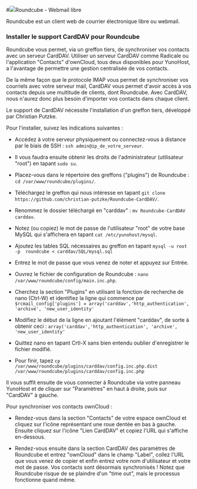 #<img src="https://yunohost.org/images/roundcube.png">Roundcube - Webmail libre

Roundcube est un client web de courrier électronique libre ou webmail.



### Installer le support CardDAV pour Roundcube

Roundcube vous permet, via un greffon tiers, de synchroniser vos contacts avec un serveur CardDAV. Utiliser un serveur CardDAV comme Radicale ou l'application "Contacts" d'ownCloud, tous deux disponibles pour YunoHost, a l'avantage de permettre une gestion centralisée de vos contacts. 

De la même façon que le protocole IMAP vous permet de synchroniser vos courriels avec votre serveur mail, CardDAV vous permet d'avoir accès à vos contacts depuis une multitude de clients, dont Roundcube. Avec CardDAV, nous n'aurez donc plus besoin d'importer vos contacts dans chaque client.

Le support de CardDAV nécessite l'installation d'un greffon tiers, développé par Christian Putzke.

Pour l'installer, suivez les indications suivantes :

* Accédez à votre serveur physiquement ou connectez-vous à distance par le biais de SSH : `ssh admin@ip_de_votre_serveur`.

* Il vous faudra ensuite obtenir les droits de l'administrateur (utilisateur "root") en tapant `sudo su`.

* Placez-vous dans le répertoire des greffons ("plugins") de Roundcube : `cd /var/www/roundcube/plugins/`.

* Téléchargez le greffon qui nous intéresse en tapant `git clone https://github.com/christian-putzke/Roundcube-CardDAV/`.

* Renommez le dossier téléchargé en "carddav" : `mv Roundcube-CardDAV carddav`.

* Notez (ou copiez) le mot de passe de l'utilisateur "root" de votre base MySQL qui s'affichera en tapant `cat /etc/yunohost/mysql`.

* Ajoutez les tables SQL nécessaires au greffon en tapant `mysql -u root -p  roundcube < carddav/SQL/mysql.sql`

* Entrez le mot de passe que vous venez de noter et appuyez sur Entrée.

* Ouvrez le fichier de configuration de Roundcube : `nano /var/www/roundcube/config/main.inc.php`.

* Cherchez la section "Plugins" en utilisant la fonction de recherche de nano (Ctrl-W) et identifiez la ligne qui commence par `$rcmail_config['plugins'] = array('carddav','http_authentication', 'archive', 'new_user_identity'` 

* Modifiez le début de la ligne en ajoutant l'élément "carddav", de sorte à obtenir ceci : `array('carddav','http_authentication', 'archive', 'new_user_identity'`

* Quittez nano en tapant Crtl-X sans bien entendu oublier d'enregistrer le fichier modifié.

* Pour finir, tapez `cp /var/www/roundcube/plugins/carddav/config.inc.php.dist /var/www/roundcube/plugins/carddav/config.inc.php`

Il vous suffit ensuite de vous connecter à Roundcube via votre panneau YunoHost et de cliquer sur "Paramètres" en haut à droite, puis sur "CardDAV" à gauche.

Pour synchroniser vos contacts ownCloud :

* Rendez-vous dans la section "Contacts" de votre espace ownCloud et cliquez sur l'icône représentant une roue dentée en bas à gauche. Ensuite cliquez sur l'icône "Lien CardDAV" et copiez l'URL qui s'affiche en-dessous.

* Rendez-vous ensuite dans la section CardDAV des paramètres de Roundcube et entrez "ownCloud" dans le champ "Label", collez l'URL que vous venez de copier et enfin entrez votre nom d'utilisateur et votre mot de passe. Vos contacts sont désormais synchronisés ! Notez que Roundcube risque de se plaindre d'un "time out", mais le processus fonctionne quand même.








